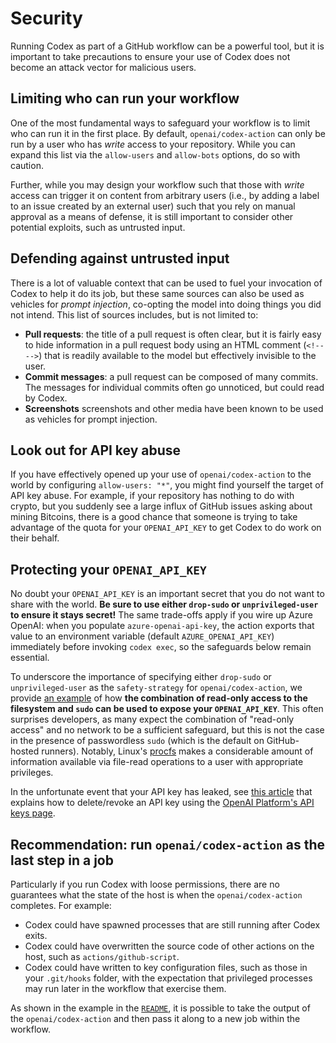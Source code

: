 # Security

Running Codex as part of a GitHub workflow can be a powerful tool, but it is important to take precautions to ensure your use of Codex does not become an attack vector for malicious users.

## Limiting who can run your workflow

One of the most fundamental ways to safeguard your workflow is to limit who can run it in the first place. By default, `openai/codex-action` can only be run by a user who has _write_ access to your repository. While you can expand this list via the `allow-users` and `allow-bots` options, do so with caution.

Further, while you may design your workflow such that those with _write_ access can trigger it on content from arbitrary users (i.e., by adding a label to an issue created by an external user) such that you rely on manual approval as a means of defense, it is still important to consider other potential exploits, such as untrusted input.

## Defending against untrusted input

There is a lot of valuable context that can be used to fuel your invocation of Codex to help it do its job, but these same sources can also be used as vehicles for _prompt injection_, co-opting the model into doing things you did not intend. This list of sources includes, but is not limited to:

- **Pull requests**: the title of a pull request is often clear, but it is fairly easy to hide information in a pull request body using an HTML comment (`<!-- -->`) that is readily available to the model but effectively invisible to the user.
- **Commit messages**: a pull request can be composed of many commits. The messages for individual commits often go unnoticed, but could read by Codex.
- **Screenshots** screenshots and other media have been known to be used as vehicles for prompt injection.

<!-- TODO ## Protecting secrets -->

## Look out for API key abuse

If you have effectively opened up your use of `openai/codex-action` to the world by configuring `allow-users: "*"`, you might find yourself the target of API key abuse. For example, if your repository has nothing to do with crypto, but you suddenly see a large influx of GitHub issues asking about mining Bitcoins, there is a good chance that someone is trying to take advantage of the quota for your `OPENAI_API_KEY` to get Codex to do work on their behalf.

## Protecting your `OPENAI_API_KEY`

No doubt your `OPENAI_API_KEY` is an important secret that you do not want to share with the world. **Be sure to use either `drop-sudo` or `unprivileged-user` to ensure it stays secret!** The same trade-offs apply if you wire up Azure OpenAI: when you populate `azure-openai-api-key`, the action exports that value to an environment variable (default `AZURE_OPENAI_API_KEY`) immediately before invoking `codex exec`, so the safeguards below remain essential.

To underscore the importance of specifying either `drop-sudo` or `unprivileged-user` as the `safety-strategy` for `openai/codex-action`, we provide [an example](../examples/test-sandbox-protections.yml) of how **the combination of read-only access to the filesystem and `sudo` can be used to expose your `OPENAI_API_KEY`**. This often surprises developers, as many expect the combination of "read-only access" and no network to be a sufficient safeguard, but this is not the case in the presence of passwordless `sudo` (which is the default on GitHub-hosted runners). Notably, Linux's [procfs](https://en.wikipedia.org/wiki/Procfs) makes a considerable amount of information available via file-read operations to a user with appropriate privileges.

In the unfortunate event that your API key has leaked, see [this article](https://help.openai.com/en/articles/9047852-how-can-i-delete-my-api-key) that explains how to delete/revoke an API key using the [OpenAI Platform's API keys page](https://platform.openai.com/api-keys).

## Recommendation: run `openai/codex-action` as the last step in a job

Particularly if you run Codex with loose permissions, there are no guarantees what the state of the host is when the `openai/codex-action` completes. For example:

- Codex could have spawned processes that are still running after Codex exits.
- Codex could have overwritten the source code of other actions on the host, such as `actions/github-script`.
- Codex could have written to key configuration files, such as those in your `.git/hooks` folder, with the expectation that privileged processes may run later in the workflow that exercise them.

As shown in the example in the [`README`](../README.md), it is possible to take the output of the `openai/codex-action` and then pass it along to a new job within the workflow.

